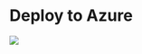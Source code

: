 # Deploy to Azure

<a href="https://portal.azure.com/#create/Microsoft.Template/uri/https%3A%2F%2Fraw.githubusercontent.com%2Fvmsilvamolina%2FAzure%2Fmaster%2FARM%20example%2FazureDeploy.json" target="_blank">
    <img src="http://azuredeploy.net/deploybutton.png"/>
</a>


